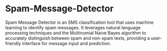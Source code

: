 # Spam-Message-Detector
Spam Message Detector is an SMS classification tool that uses machine learning to identify spam messages. It leverages natural language processing techniques and the Multinomial Naive Bayes algorithm to accurately distinguish between spam and non-spam texts, providing a user-friendly interface for message input and prediction.
